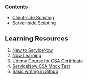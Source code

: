 <!-- <div align="center">
  <h1>ServiceNow Dev (San Diego Version)</h1>
  <img height="100" width="200" src="https://i.itworldcanada.com/wp-content/uploads/2022/04/ServiceNow_logo_registered_april_28_2020.jpeg">
</div> -->

### Contents
* [Client-side Scripting](client-side-scripting.md)
* [Server-side Scripting](server-side-scripting.md)


## Learning Resources

1. [New to ServiceNow](https://developer.servicenow.com/dev.do#!/learn/learning-plans/sandiego/new_to_servicenow)
2. [Now Learning](https://nowlearning.servicenow.com/)
3. [Udemy Course for CSA Certificate](https://www.udemy.com/course/servicenow-certified-system-administrator-csa-certification/)
4. [ServiceNow CSA Mock Test](https://curtislane.github.io/ServiceNowCSAQuiz/)
5. [Basic writing in Github](https://docs.github.com/en/get-started/writing-on-github/getting-started-with-writing-and-formatting-on-github/basic-writing-and-formatting-syntax#links)
